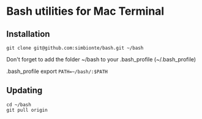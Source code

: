Bash utilities for Mac Terminal
===========================

Installation
--------
`git clone git@github.com:simbionte/bash.git ~/bash`

Don't forget to add the folder ~/bash to your .bash_profile (~/.bash_profile)

.bash_profile
export `PATH=~/bash/:$PATH`

Updating
--------
`cd ~/bash`  
`git pull origin`
